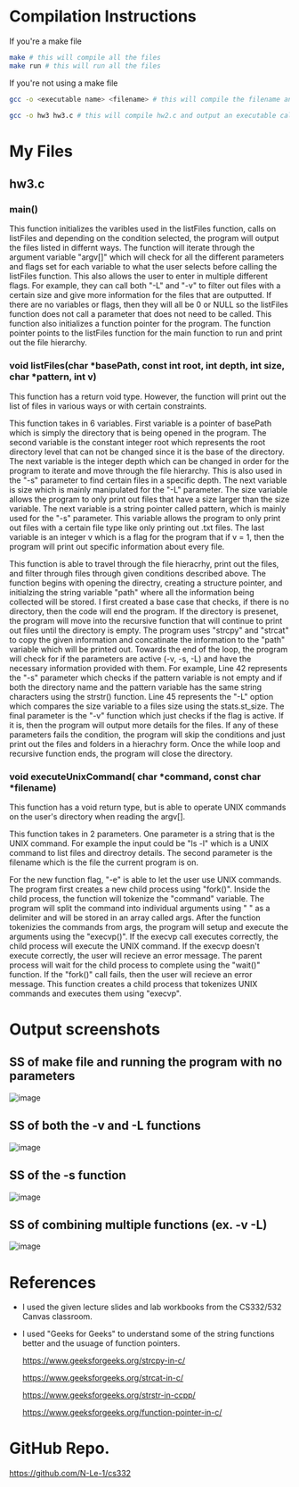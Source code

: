 <!--
NOTES:
This README is an example README for CS332/532 labs. This is a purely minimal example. It's written to emulate pure english representations of a set of documentation. As you start to write more "real world" documentation you will encounter certain standards and manners of writing that this README prepares you for
-->

# Compilation Instructions

If you're a make file
```bash
make # this will compile all the files
make run # this will run all the files
```

If you're not using a make file
```bash
gcc -o <executable name> <filename> # this will compile the filename and return an executable with the executable name

gcc -o hw3 hw3.c # this will compile hw2.c and output an executable called hw3
```

# My Files
## hw3.c

### main()

This function initializes the varibles used in the listFiles function, calls on listFiles and depending on the condition selected, the program will output the files listed in differnt ways. The function will iterate through the argument variable "argv[]" which will check for all the different parameters and flags set for each variable to what the user selects before calling the listFiles function. This also allows the user to enter in multiple different flags. For example, they can call both "-L" and "-v" to filter out files with a certain size and give more information for the files that are outputted. If there are no variables or flags, then they will all be 0 or NULL so the listFiles function does not call a parameter that does not need to be called. This function also initializes a function pointer for the program. The function pointer points to the listFiles function for the main function to run and print out the file hierarchy.

### void listFiles(char *basePath, const int root, int depth, int size, char *pattern, int v)
This function has a return void type. However, the function will print out the list of files in various ways or with certain constraints.

This function takes in 6 variables. First variable is a pointer of basePath which is simply the directory that is being opened in the program. The second variable is the constant integer root which represents the root directory level that can not be changed since it is the base of the directory. The next variable is the integer depth which can be changed in order for the program to iterate and move through the file hierarchy. This is also used in the "-s" parameter to find certain files in a specific depth. The next variable is size which is mainly manipulated for the "-L" parameter. The size variable allows the program to only print out files that have a size larger than the size variable. The next variable is a string pointer called pattern, which is mainly used for the "-s" parameter. This variable allows the program to only print out files with a certain file type like only printing out .txt files. The last variable is an integer v which is a flag for the program that if v = 1, then the program will print out specific information about every file.

This function is able to travel through the file hieracrhy, print out the files, and filter through files through given conditions described above. The function begins with opening the directry, creating a structure pointer, and initialzing the string variable "path" where all the information being collected will be stored. I first created a base case that checks, if there is no directory, then the code will end the program. If the directory is presenet, the program will move into the recursive function that will continue to print out files until the directory is empty. The program uses "strcpy" and "strcat" to copy the given information and concatinate the information to the "path" variable which will be printed out. Towards the end of the loop, the program will check for if the parameters are active (-v, -s, -L) and have the necessary information provided with them. For example, Line 42 represents the "-s" parameter which checks if the pattern variable is not empty and if both the directory name and the pattern variable has the same string characters using the strstr() function. Line 45 represents the "-L" option which compares the size variable to a files size using the stats.st_size. The final parameter is the "-v" function which just checks if the flag is active. If it is, then the program will output more details for the files. If any of these parameters fails the condition, the program will skip the conditions and just print out the files and folders in a hierachry form. Once the while loop and recursive function ends, the program will close the directory. 

### void executeUnixCommand( char *command, const char *filename)
This function has a void return type, but is able to operate UNIX commands on the user's directory when reading the argv[].

This function takes in 2 parameters. One parameter is a string that is the UNIX command. For example the input could be "ls -l" which is a UNIX command to list files and directroy details. The second parameter is the filename which is the file the current program is on. 

For the new function flag, "-e" is able to let the user use UNIX commands. The program first creates a new child process using "fork()". Inside the child process, the function will tokenize the "command" variable. The program will split the command into individual arguments using " " as a delimiter and will be stored in an array called args. After the function tokenizies the commands from args, the program will setup and execute the arguments using the "execvp()". If the execvp call executes correctly, the child process will execute the UNIX command. If the execvp doesn't execute correctly, the user will recieve an error message. The parent process will wait for the child process to complete using the "wait()" function. If the "fork()" call fails, then the user will recieve an error message. This function creates a child process that tokenizes UNIX commands and executes them using "execvp". 

# Output screenshots
## SS of make file and running the program with no parameters
![image](https://github.com/N-Le-1/cs332/assets/156348689/07aff81b-99ba-4763-8bfa-3b4282c807c7)
## SS of both the -v and -L functions
![image](https://github.com/N-Le-1/cs332/assets/156348689/82a6e017-db78-4e50-b30a-6d072197628d)
## SS of the -s function
![image](https://github.com/N-Le-1/cs332/assets/156348689/167fee77-3cf1-42fe-81f1-8964c82a416f)
## SS of combining multiple functions (ex. -v -L)
![image](https://github.com/N-Le-1/cs332/assets/156348689/5fe63aa7-29fe-45a6-ab06-eac518ab5d08)


# References

- I used the given lecture slides and lab workbooks from the CS332/532 Canvas classroom.
- I used "Geeks for Geeks" to understand some of the string functions better and the usuage of function pointers.
  
     https://www.geeksforgeeks.org/strcpy-in-c/
  
     https://www.geeksforgeeks.org/strcat-in-c/
  
     https://www.geeksforgeeks.org/strstr-in-ccpp/

     https://www.geeksforgeeks.org/function-pointer-in-c/
  

# GitHub Repo.
https://github.com/N-Le-1/cs332

